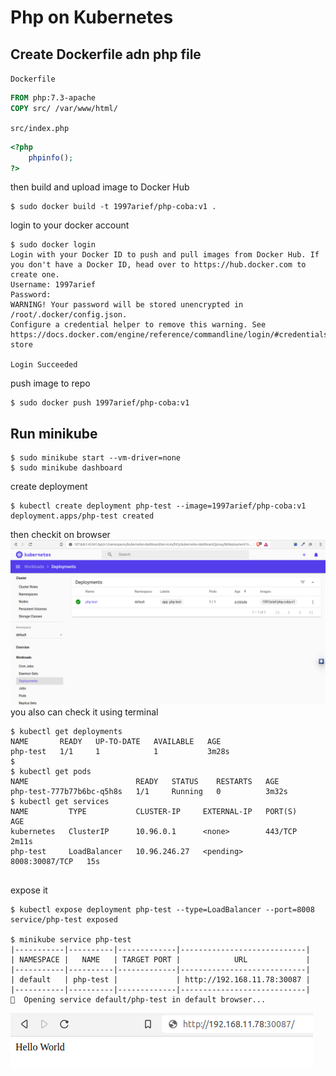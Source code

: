 # Php on Kubernetes
## Create Dockerfile adn php file
`Dockerfile`
```dockerfile
FROM php:7.3-apache
COPY src/ /var/www/html/
```
`src/index.php`
```php
<?php
    phpinfo();
?>
```
then build and upload image to Docker Hub
```
$ sudo docker build -t 1997arief/php-coba:v1 .
```
login to your docker account
```
$ sudo docker login
Login with your Docker ID to push and pull images from Docker Hub. If you don't have a Docker ID, head over to https://hub.docker.com to create one.
Username: 1997arief
Password: 
WARNING! Your password will be stored unencrypted in /root/.docker/config.json.
Configure a credential helper to remove this warning. See
https://docs.docker.com/engine/reference/commandline/login/#credentials-store

Login Succeeded
```
push image to repo
```
$ sudo docker push 1997arief/php-coba:v1
```
## Run minikube
```
$ sudo minikube start --vm-driver=none
$ sudo minikube dashboard
```
create deployment 
```
$ kubectl create deployment php-test --image=1997arief/php-coba:v1
deployment.apps/php-test created
```
then checkit on browser  
![kuber](img/01.png)  
you also can check it using terminal  
```
$ kubectl get deployments
NAME       READY   UP-TO-DATE   AVAILABLE   AGE
php-test   1/1     1            1           3m28s
$
$ kubectl get pods
NAME                        READY   STATUS    RESTARTS   AGE
php-test-777b77b6bc-q5h8s   1/1     Running   0          3m32s
$ kubectl get services
NAME         TYPE           CLUSTER-IP     EXTERNAL-IP   PORT(S)          AGE
kubernetes   ClusterIP      10.96.0.1      <none>        443/TCP          2m11s
php-test     LoadBalancer   10.96.246.27   <pending>     8008:30087/TCP   15s


```
expose it
```
$ kubectl expose deployment php-test --type=LoadBalancer --port=8008
service/php-test exposed

$ minikube service php-test
|-----------|----------|-------------|----------------------------|
| NAMESPACE |   NAME   | TARGET PORT |            URL             |
|-----------|----------|-------------|----------------------------|
| default   | php-test |             | http://192.168.11.78:30087 |
|-----------|----------|-------------|----------------------------|
🎉  Opening service default/php-test in default browser...
```  
![result](img/02.png)  